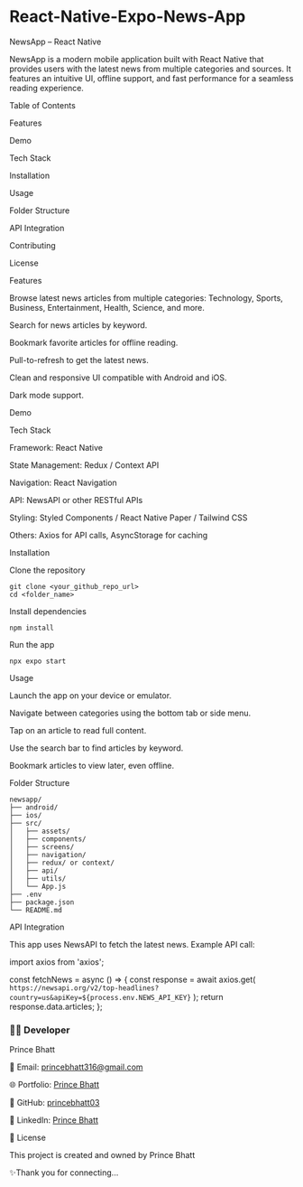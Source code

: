 # React-Native-Expo-News-App
NewsApp – React Native

NewsApp is a modern mobile application built with React Native that provides users with the latest news from multiple categories and sources. It features an intuitive UI, offline support, and fast performance for a seamless reading experience.

Table of Contents

Features

Demo

Tech Stack

Installation

Usage

Folder Structure

API Integration

Contributing

License

Features

Browse latest news articles from multiple categories: Technology, Sports, Business, Entertainment, Health, Science, and more.

Search for news articles by keyword.

Bookmark favorite articles for offline reading.

Pull-to-refresh to get the latest news.

Clean and responsive UI compatible with Android and iOS.

Dark mode support.

Demo

Tech Stack

Framework: React Native

State Management: Redux / Context API

Navigation: React Navigation

API: NewsAPI
 or other RESTful APIs

Styling: Styled Components / React Native Paper / Tailwind CSS

Others: Axios for API calls, AsyncStorage for caching

Installation

Clone the repository

```
git clone <your_github_repo_url>
cd <folder_name>
```

Install dependencies

```
npm install 
```

Run the app
```
npx expo start
```

Usage

Launch the app on your device or emulator.

Navigate between categories using the bottom tab or side menu.

Tap on an article to read full content.

Use the search bar to find articles by keyword.

Bookmark articles to view later, even offline.

Folder Structure
```
newsapp/
├── android/
├── ios/
├── src/
│   ├── assets/
│   ├── components/
│   ├── screens/
│   ├── navigation/
│   ├── redux/ or context/
│   ├── api/
│   ├── utils/
│   └── App.js
├── .env
├── package.json
└── README.md
```
API Integration

This app uses NewsAPI
 to fetch the latest news. Example API call:

import axios from 'axios';

const fetchNews = async () => {
  const response = await axios.get(
    `https://newsapi.org/v2/top-headlines?country=us&apiKey=${process.env.NEWS_API_KEY}`
  );
  return response.data.articles;
};

### 👨‍💻 Developer
Prince Bhatt

📧 Email: princebhatt316@gmail.com

🌐 Portfolio: [Prince Bhatt](https://princebhatt03.github.io/Portfolio)

💼 GitHub: [princebhatt03](https://github.com/princebhatt03)

💬 LinkedIn: [Prince Bhatt](https://www.linkedin.com/in/prince-bhatt-0958a725a/)

📄 License

This project is created and owned by Prince Bhatt

✨Thank you for connecting...
